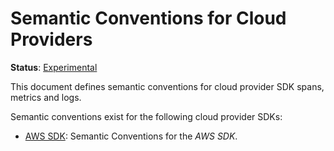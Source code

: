 <!--- Hugo front matter used to generate the website version of this page:
linkTitle: Cloud Providers
path_base_for_github_subdir:
  from: tmp/semconv/docs/cloud-providers/_index.md
  to: cloud-providers/README.md
--->

# Semantic Conventions for Cloud Providers

**Status**: [Experimental][DocumentStatus]

This document defines semantic conventions for cloud provider SDK spans, metrics and logs.

Semantic conventions exist for the following cloud provider SDKs:

- [AWS SDK](aws-sdk.md): Semantic Conventions for the _AWS SDK_.

[DocumentStatus]: https://github.com/open-telemetry/opentelemetry-specification/tree/v1.33.0/specification/document-status.md

